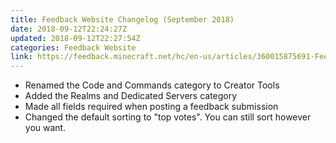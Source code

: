 ```yaml
---
title: Feedback Website Changelog (September 2018)
date: 2018-09-12T22:24:27Z
updated: 2018-09-12T22:27:54Z
categories: Feedback Website
link: https://feedback.minecraft.net/hc/en-us/articles/360015875691-Feedback-Website-Changelog-September-2018
---
```


- Renamed the Code and Commands category to Creator Tools
- Added the Realms and Dedicated Servers category
- Made all fields required when posting a feedback submission
- Changed the default sorting to "top votes". You can still sort however you want.

